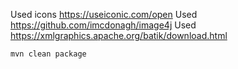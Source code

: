 Used icons https://useiconic.com/open
Used https://github.com/imcdonagh/image4j
Used https://xmlgraphics.apache.org/batik/download.html

```bash
mvn clean package
```